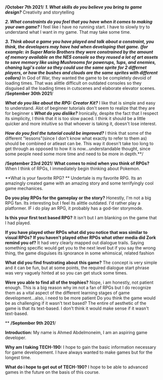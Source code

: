 **/October 7th 2021**/
***1. What skills do you believe you bring to game design?***
Creativity and storytelling

***2. What constraints do you feel that you have when it comes to making your own game?***
I feel like i have no running start. I have to slowly try to understand what I want in my game. That may take some time.

***3. Think about a game you have played and talk about a constraint, you think, the developers may have had when developing that game. (for example: in Super Mario Brothers they were constrained by the amount of memory available on the NES console so they reused a lot of art assets to save memory like using Mushrooms for powerups, 1ups, and enemies, chaning lugi's color so they could use the same sprite for 2 differnet players, or how the bushes and clouds are the same sprites with different collors)***
 In God of War, they wanted the game to be completely devoid of loading times. That was alittle difficult on outdated consoles so they disguised all the loading times in cutscenes and elaborate elevator scenes.
**/September 30th 2021**/

***What do you like about the RPG: Creator Kit?***
I like that is simple and easy to understand. Alot of beginner tutorials don't seem to realize that they are for beginner
s
***What do you dislike?***
Ironically, despite the fact that I respect its simplicity, I think that it is too slow paced. I think it should be a little quicker and more intuitive so that
whoever is taking it, doesn't lose interest.

***How do you feel the tutorial could be improved?***
I think that some of the different "lessons"(since I don't know what exactly to refer to them as) should be combined or atleast can be. This way it doesn't take too long to get
through as opposed to how it is now...understandable thought, since some people need some more time and need to be more in depth.**/

**/September 23rd 2021**/
**What comes to mind when you think of RPGs?**
When I think of RPGs, I immediately begin thinking about Pokemon.

**What is your favorite RPG? **
Undertale is my favorite RPG. Its an amazingly created game with an amazing story and some terrifyingly cool game mechanices.

**Do you play RPGs for the gameplay or the story?**
Honestly, I'm not a big RPG fan. Its interesting but I feel its alittle outdated. I'd rather play a platformer. IF i do play an RPG, it probably has a god-tier storymode.

**Is this your first text based RPG?**
It isn't but I am blanking on the game that I had played. 

**If you have played other RPGs what did you notice that was similar to visual RPGs? If you haven't played other RPGs what other media did Zork remind you of?**
It had very clearly mapped out dialogue trails. Saying something specific would get you to the next level but if you say the wrong thing, the game disguises its ignorance in some whimsical, related fashion 

**What did you find frustrating about this game?**
The concept is very simple and it can be fun, but at some points, the required dialogue start phrase was very vaguely hinted at so you can get stuck some times. 

**Were you able to find all of the trophies?**
Nope, i am honestly, not patient enough. This is a big reason why im not a fan of RPGs but I do recognize them as a vital aspect of the different learning stages of game development...also,  i need to be more patient
Do you think the game would be as challenging if it wasn't text based?
The entire of aesthetic of the game is that its text-based. I don't think it would make sense if it wasn't text-based.

**
**/September 9th 2021**/

**Introduction:**
My name is Ahmed Abdelmoneim, I am an aspiring game developer.

**Why am I taking TECH-190:**
I hope to gain the basic information necessary for game developement. I have always wanted to make games but for the longest time.

**What do i hope to get out of TECH-190?**
I hope to be able to advanced games in the future on the basis of this course.

